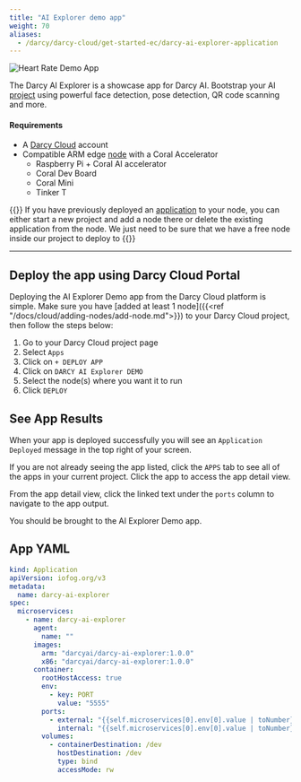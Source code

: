 ```yaml
---
title: "AI Explorer demo app"
weight: 70
aliases:
  - /darcy/darcy-cloud/get-started-ec/darcy-ai-explorer-application
---
```


![Heart Rate Demo App](/images/ai-exp-hero.jpg)

The Darcy AI Explorer is a showcase app for Darcy AI. Bootstrap your AI [project](../../more/terminology.md#project) using
powerful face detection, pose detection, QR code scanning and more.

#### Requirements

- A [Darcy Cloud](../../cloud/start-portal.md) account
- Compatible ARM edge [node](../../cloud/adding-nodes/_index.md) with a Coral Accelerator
  - Raspberry Pi + Coral AI accelerator
  - Coral Dev Board
  - Coral Mini
  - Tinker T

{{<alert>}} If you have previously deployed an [application](../../more/terminology.md#application) to your node, you can either
start a new project and add a node there or delete the existing application from the node. We just
need to be sure that we have a free node inside our project to deploy to {{</alert>}}

---

## Deploy the app using Darcy Cloud Portal

Deploying the AI Explorer Demo app from the Darcy Cloud platform is simple. Make sure
you have [added at least 1 node]({{<ref "/docs/cloud/adding-nodes/add-node.md">}}) to your Darcy Cloud project, then
follow the steps below:

1. Go to your Darcy Cloud project page
2. Select `Apps`
3. Click on `+ DEPLOY APP`
4. Click on `DARCY AI Explorer DEMO`
5. Select the node(s) where you want it to run
6. Click `DEPLOY`

## See App Results

When your app is deployed successfully you will see an `Application Deployed` message in the top
right of your screen.

If you are not already seeing the app listed, click the `APPS` tab to see all of the apps in your
current project. Click the app to access the app detail view.

From the app detail view, click the linked text under the `ports` column to navigate to the app
output.

You should be brought to the AI Explorer Demo app.

## App YAML

```yaml
kind: Application
apiVersion: iofog.org/v3
metadata:
  name: darcy-ai-explorer
spec:
  microservices:
    - name: darcy-ai-explorer
      agent:
        name: ""
      images:
        arm: "darcyai/darcy-ai-explorer:1.0.0"
        x86: "darcyai/darcy-ai-explorer:1.0.0"
      container:
        rootHostAccess: true
        env:
          - key: PORT
            value: "5555"
        ports:
          - external: "{{self.microservices[0].env[0].value | toNumber}}"
            internal: "{{self.microservices[0].env[0].value | toNumber}}"
        volumes:
          - containerDestination: /dev
            hostDestination: /dev
            type: bind
            accessMode: rw
```
